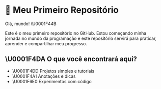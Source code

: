 # :rocket: Meu Primeiro Repositório
 
Olá, mundo! \U0001F44B
 
Este é o meu primeiro repositório no GitHub. Estou começando minha jornada no mundo da programação e este repositório servirá para praticar, aprender e compartilhar meu progresso.
 
## \U0001F4DA O que você encontrará aqui?
 
- \U0001F4DD Projetos simples e tutoriais
- \U0001F4A1 Anotações e dicas
- \U0001F6E0️ Experimentos com código
